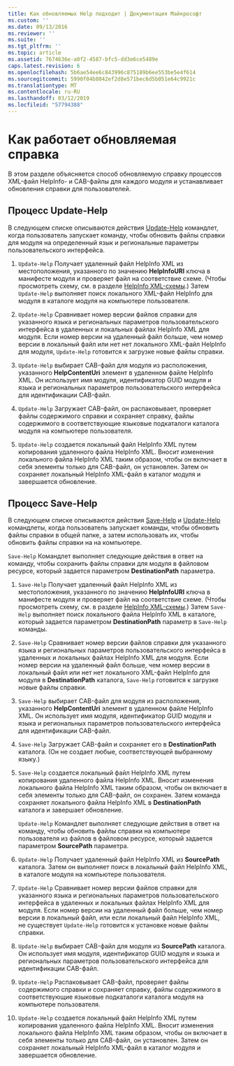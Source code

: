 ```yaml
---
title: Как обновляемых Help подходит | Документация Майкрософт
ms.custom: ''
ms.date: 09/13/2016
ms.reviewer: ''
ms.suite: ''
ms.tgt_pltfrm: ''
ms.topic: article
ms.assetid: 7674636e-a0f2-4587-bfc5-dd3e6ce5489e
caps.latest.revision: 6
ms.openlocfilehash: 5b6ae54ee6c843996c875189b6ee553be5e4f614
ms.sourcegitcommit: 5990f04b8042ef2d8e571bec6d5b051e64c9921c
ms.translationtype: MT
ms.contentlocale: ru-RU
ms.lasthandoff: 03/12/2019
ms.locfileid: "57794388"
---
```

# <a name="how-updatable-help-works"></a>Как работает обновляемая справка

В этом разделе объясняется способ обновляемую справку процессов XML-файл HelpInfo- и CAB-файлы для каждого модуля и устанавливает обновления справки для пользователей.

## <a name="the-update-help-process"></a>Процесс Update-Help

В следующем списке описываются действия [Update-Help](/powershell/module/Microsoft.PowerShell.Core/Update-Help) командлет, когда пользователь запускает команду, чтобы обновить файлы справки для модуля на определенный язык и региональные параметры пользовательского интерфейса.

1. `Update-Help` Получает удаленный файл HelpInfo XML из местоположения, указанного по значению **HelpInfoURI** ключа в манифесте модуля и проверяет файл на соответствие схеме. (Чтобы просмотреть схему, см. в разделе [HelpInfo XML-схемы](./helpinfo-xml-schema.md).) Затем `Update-Help` выполняет поиск локального XML-файл HelpInfo для модуля в каталоге модуля на компьютере пользователя.

2. `Update-Help` Сравнивает номер версии файлов справки для указанного языка и региональных параметров пользовательского интерфейса в удаленных и локальных файлах HelpInfo XML для модуля. Если номер версии на удаленный файл больше, чем номер версии в локальный файл или нет нет локального XML-файл HelpInfo для модуля, `Update-Help` готовится к загрузке новые файлы справки.

3. `Update-Help` выбирает CAB-файл для модуля из расположения, указанного **HelpContentUri** элемент в удаленном файле HelpInfo XML. Он использует имя модуля, идентификатор GUID модуля и языка и региональных параметров пользовательского интерфейса для идентификации CAB-файл.

4. `Update-Help` Загружает CAB-файл, он распаковывает, проверяет файлы содержимого справки и сохраняет справку, файлы содержимого в соответствующие языковые подкаталоги каталога модуля на компьютере пользователя.

5. `Update-Help` создается локальный файл HelpInfo XML путем копирования удаленного файла HelpInfo XML. Вносит изменения локального файла HelpInfo XML таким образом, чтобы он включает в себя элементы только для CAB-файл, он установлен. Затем он сохраняет локальный HelpInfo XML-файл в каталог модуля и завершается обновление.

## <a name="the-save-help-process"></a>Процесс Save-Help

В следующем списке описываются действия [Save-Help](/powershell/module/Microsoft.PowerShell.Core/Save-Help) и [Update-Help](/powershell/module/Microsoft.PowerShell.Core/Update-Help) командлеты, когда пользователь запускает команды, чтобы обновить файлы справки в общей папке, а затем использовать их, чтобы обновить файлы справки на на компьютере.

`Save-Help` Командлет выполняет следующие действия в ответ на команду, чтобы сохранить файлы справки для модуля в файловом ресурсе, который задается параметром **DestinationPath** параметра.

1. `Save-Help` Получает удаленный файл HelpInfo XML из местоположения, указанного по значению **HelpInfoURI** ключа в манифесте модуля и проверяет файл на соответствие схеме. (Чтобы просмотреть схему, см. в разделе [HelpInfo XML-схемы](./helpinfo-xml-schema.md).) Затем `Save-Help` выполняет поиск локального файла HelpInfo XML в каталоге, который задается параметром **DestinationPath** параметр в `Save-Help` команды.

2. `Save-Help` Сравнивает номер версии файлов справки для указанного языка и региональных параметров пользовательского интерфейса в удаленных и локальных файлах HelpInfo XML для модуля. Если номер версии на удаленный файл больше, чем номер версии в локальный файл или нет нет локального XML-файл HelpInfo для модуля в **DestinationPath** каталога, `Save-Help` готовится к загрузке новые файлы справки.

3. `Save-Help` выбирает CAB-файл для модуля из расположения, указанного **HelpContentUri** элемент в удаленном файле HelpInfo XML. Он использует имя модуля, идентификатор GUID модуля и языка и региональных параметров пользовательского интерфейса для идентификации CAB-файл.

4. `Save-Help` Загружает CAB-файл и сохраняет его в **DestinationPath** каталога. (Он не создает любые, соответствующей выбранному языку.)

5. `Save-Help` создается локальный файл HelpInfo XML путем копирования удаленного файла HelpInfo XML. Вносит изменения локального файла HelpInfo XML таким образом, чтобы он включает в себя элементы только для CAB-файл, он сохранен. Затем команда сохраняет локального файла HelpInfo XML в **DestinationPath** каталога и завершает обновление.

   `Update-Help` Командлет выполняет следующие действия в ответ на команду, чтобы обновить файлы справки на компьютере пользователя из файлов в файловом ресурсе, который задается параметром **SourcePath** параметра.

1. `Update-Help` Получает удаленный файл HelpInfo XML из **SourcePath** каталога. Затем он выполняет поиск в локальный файл HelpInfo XML, в каталоге модуля на компьютере пользователя.

2. `Update-Help` Сравнивает номер версии файлов справки для указанного языка и региональных параметров пользовательского интерфейса в удаленных и локальных файлах HelpInfo XML для модуля. Если номер версии на удаленный файл больше, чем номер версии в локальный файл, или если локальный файл HelpInfo XML, не существует `Update-Help` готовится к установке новые файлы справки.

3. `Update-Help` выбирает CAB-файл для модуля из **SourcePath** каталога. Он использует имя модуля, идентификатор GUID модуля и языка и региональных параметров пользовательского интерфейса для идентификации CAB-файл.

4. `Update-Help` Распаковывает CAB-файл, проверяет файлы содержимого справки и сохраняет справку, файлы содержимого в соответствующие языковые подкаталоги каталога модуля на компьютере пользователя.

5. `Update-Help` создается локальный файл HelpInfo XML путем копирования удаленного файла HelpInfo XML. Вносит изменения локального файла HelpInfo XML таким образом, чтобы он включает в себя элементы только для CAB-файл, он установлен. Затем он сохраняет локальный HelpInfo XML-файл в каталог модуля и завершается обновление.